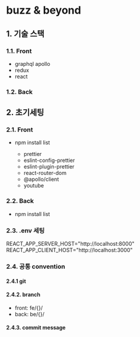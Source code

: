 # buzz & beyond

## 1. 기술 스택

### 1.1. Front

- graphql apollo
- redux
- react

### 1.2. Back

## 2. 초기세팅

### 2.1. Front

- npm install list

  - prettier
  - eslint-config-prettier
  - eslint-plugin-prettier
  - react-router-dom
  - @apollo/client
  - youtube

### 2.2. Back

- npm install list

### 2.3. .env 세팅

REACT_APP_SERVER_HOST="http://localhost:8000"
REACT_APP_CLIENT_HOST="http://localhost:3000"

### 2.4. 공통 convention

#### 2.4.1 git

#### 2.4.2. branch

- front: fe/{}/
- back: be/{}/

#### 2.4.3. commit message

